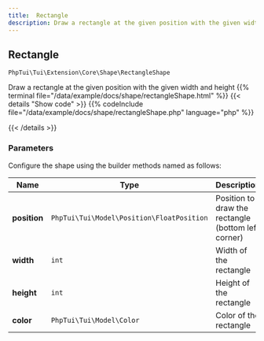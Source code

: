 ```yaml
---
title:  Rectangle 
description: Draw a rectangle at the given position with the given width and height
---
```

##  Rectangle 

`PhpTui\Tui\Extension\Core\Shape\RectangleShape`

Draw a rectangle at the given position with the given width and height
{{% terminal file="/data/example/docs/shape/rectangleShape.html" %}}
{{< details "Show code"  >}}
{{% codeInclude file="/data/example/docs/shape/rectangleShape.php" language="php" %}}

{{< /details >}}
### Parameters

Configure the shape using the builder methods named as follows:

| Name | Type | Description |
| --- | --- | --- |
| **position** | `PhpTui\Tui\Model\Position\FloatPosition` | Position to draw the rectangle (bottom left corner) |
| **width** | `int` | Width of the rectangle |
| **height** | `int` | Height of the rectangle |
| **color** | `PhpTui\Tui\Model\Color` | Color of the rectangle |